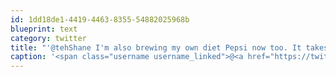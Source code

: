 ```yaml
---
id: 1dd18de1-4419-4463-8355-54882025968b
blueprint: text
category: twitter
title: "'@tehShane I'm also brewing my own diet Pepsi now too. It takes me 6 hours per bottle but tastes way better"
caption: '<span class="username username_linked">@<a href="https://twitter.com/tehShane" title="Shane Lawrence">tehShane</a></span> I''m also brewing my own diet Pepsi now too. It takes me 6 hours per bottle but tastes way better'
---
```

